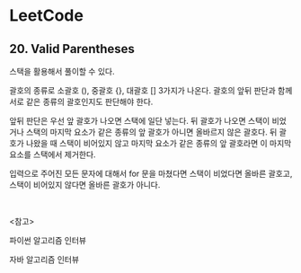 # LeetCode

## 20. Valid Parentheses

스택을 활용해서 풀이할 수 있다.

괄호의 종류로 소괄호 (), 중괄호 {}, 대괄호 [] 3가지가 나온다. 괄호의 앞뒤 판단과 함께 서로 같은 종류의 괄호인지도 판단해야 한다.

앞뒤 판단은 우선 앞 괄호가 나오면 스택에 일단 넣는다. 뒤 괄호가 나오면 스택이 비었거나 스택의 마지막 요소가 같은 종류의 앞 괄호가 아니면 올바르지 않은 괄호다. 뒤 괄호가 나왔을 때 스택이 비어있지 않고 마지막 요소가 같은 종류의 앞 괄호라면 이 마지막 요소를 스택에서 제거한다.

입력으로 주어진 모든 문자에 대해서 for 문을 마쳤다면 스택이 비었다면 올바른 괄호고, 스택이 비어있지 않다면 올바른 괄호가 아니다.

<br>

<참고>

파이썬 알고리즘 인터뷰

자바 알고리즘 인터뷰

